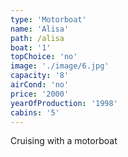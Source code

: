 ```yaml
---
type: 'Motorboat'
name: 'Alisa'
path: /alisa
boat: '1'
topChoice: 'no'
image: './image/6.jpg'
capacity: '8'
airCond: 'no'
price: '2000'
yearOfProduction: '1998'
cabins: '5'
---
```


Cruising with a motorboat
